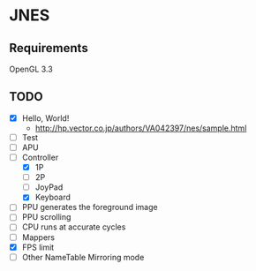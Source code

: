 # JNES

## Requirements
OpenGL 3.3

## TODO
- [x] Hello, World!
  - http://hp.vector.co.jp/authors/VA042397/nes/sample.html
- [ ] Test
- [ ] APU
- [ ] Controller
  - [x] 1P
  - [ ] 2P
  - [ ] JoyPad
  - [x] Keyboard
- [ ] PPU generates the foreground image
- [ ] PPU scrolling
- [ ] CPU runs at accurate cycles
- [ ] Mappers
- [x] FPS limit
- [ ] Other NameTable Mirroring mode
